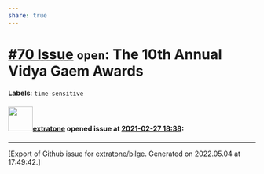 ```yaml
---
share: true
---
```

# [\#70 Issue](https://github.com/extratone/bilge/issues/70) `open`: The 10th Annual Vidya Gaem Awards
**Labels**: `time-sensitive`


#### <img src="https://avatars.githubusercontent.com/u/43663476?u=5047287ff0b8c3ce7f7e5858d204c9b3e57d8e44&v=4" width="50">[extratone](https://github.com/extratone) opened issue at [2021-02-27 18:38](https://github.com/extratone/bilge/issues/70):






-------------------------------------------------------------------------------



[Export of Github issue for [extratone/bilge](https://github.com/extratone/bilge). Generated on 2022.05.04 at 17:49:42.]
